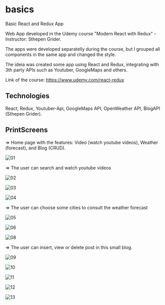 # basics
Basic React and Redux App

Web App developed in the Udemy course "Modern React with Redux" - Instructor: Sthepen Grider.

The apps were developed separatelly during the course, but I grouped all components in the same app and changed the style.

The ideia was created some app using React and Redux, integrating with 3th party APIs such as Youtuber, GoogleMaps and others.

Link of the course: https://www.udemy.com/react-redux

## Technologies

React, Redux, Youtuber-Api, GoogleMaps API, OpenWeather API, BlogAPI (Sthepen Grider).


## PrintScreens

=> Home page with the features: Video (watch youtube videos), Weather (forecast), and Blog (CRUD).

![01](https://user-images.githubusercontent.com/20528688/40265392-e39ef364-5b0d-11e8-95d4-fda5e0a8f675.png)

=> The user can search and watch youtube videos

![02](https://user-images.githubusercontent.com/20528688/40265405-24384ca4-5b0e-11e8-806f-4438b09cd010.png)

![03](https://user-images.githubusercontent.com/20528688/40265412-479e490a-5b0e-11e8-989b-1d64e1837f38.png)

![04](https://user-images.githubusercontent.com/20528688/40265413-5052c5b2-5b0e-11e8-8f7d-b99ed46b9db8.png)

=> The user can choose some cities to consult the weather forecast

![05](https://user-images.githubusercontent.com/20528688/40265423-8caaf1ba-5b0e-11e8-895a-67686eca8ad0.png)

![06](https://user-images.githubusercontent.com/20528688/40265430-97586c78-5b0e-11e8-8c5f-fca879efae99.png)

![08](https://user-images.githubusercontent.com/20528688/40265432-9a62bf0e-5b0e-11e8-9765-8a10a1600903.png)

=> The user can insert, view or delete post in this small blog. 

![09](https://user-images.githubusercontent.com/20528688/40265436-a543a442-5b0e-11e8-8126-2bd1ec0d0c73.png)

![10](https://user-images.githubusercontent.com/20528688/40265437-a5688b22-5b0e-11e8-8747-545ac1db5180.png)

![11](https://user-images.githubusercontent.com/20528688/40265438-a5897b66-5b0e-11e8-89b1-61edef72a0ee.png)

![12](https://user-images.githubusercontent.com/20528688/40265439-a5a789da-5b0e-11e8-9223-41f74b38e713.png)

![13](https://user-images.githubusercontent.com/20528688/40265440-a5c6a798-5b0e-11e8-8711-a85562cd19fe.png)
